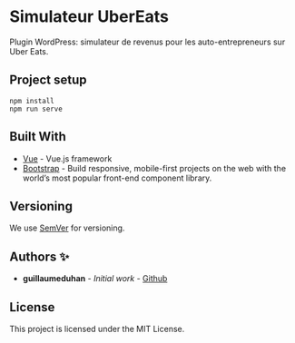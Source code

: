 # Simulateur UberEats

Plugin WordPress: simulateur de revenus pour les auto-entrepreneurs sur Uber Eats.

## Project setup

```
npm install
npm run serve
```

## Built With

- [Vue](https://cli.vuejs.org/) - Vue.js framework
- [Bootstrap](https://getbootstrap.com/) - Build responsive, mobile-first projects on the web with the world’s most popular front-end component library.

## Versioning

We use [SemVer](http://semver.org/) for versioning.

## Authors ✨

- **guillaumeduhan** - _Initial work_ - [Github](https://github.com/guillaumeduhan)

## License

This project is licensed under the MIT License.
